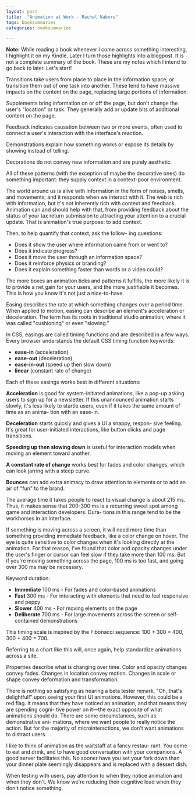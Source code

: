 ```yaml
---
layout: post
title:  "Animation at Work - Rachel Nabors"
tags: booksummaries
categories: booksummaries

---
```


**Note:** While reading a book whenever I come across something interesting, I highlight it on my Kindle. Later I turn those highlights into a blogpost. It is not a complete summary of the book. These are my notes which I intend to go back to later. Let's start!

Transitions take users from place to place in the information
space, or transition them out of one task into another. These
tend to have massive impacts on the content on the page,
replacing large portions of information.

Supplements bring information on or off the page, but don't
change the user's "location" or task. They generally add or
update bits of additional content on the page.

Feedback indicates causation between two or more events,
often used to connect a user's interaction with the interface's
reaction.

Demonstrations explain how something works or expose its
details by showing instead of telling.

Decorations do not convey new information and are
purely aesthetic.

All of these patterns (with the exception of maybe the
decorative ones) do something important: they supply context
in a context-poor environment.

The world around us is alive with information in the form
of noises, smells, and movements, and it responds when we
interact with it. The web is rich with information, but it's not
inherently rich with context and feedback. Animation can and
should help with that, from providing feedback about the status
of your tax return submission to attracting your attention to a
crucial update. That is animation's true purpose: to add context.

Then, to help quantify that context, ask the follow-
ing questions:
- Does it show the user where information came from or went to?
- Does it indicate progress?
- Does it move the user through an information space?
- Does it reinforce physics or branding?
- Does it explain something faster than words or a video could?

The more boxes an animation ticks and patterns it fulfills,
the more likely it is to provide a net gain for your users, and
the more justifiable it becomes. This is how you know it's not
just a nice-to-have.

Easing describes the rate at which something changes over a
period time. When applied to motion, easing can describe an
element's acceleration or deceleration. The term has its roots in
traditional studio animation, where it was called "cushioning"
or even "slowing."

In CSS, easings are called timing functions and are described in
a few ways. Every browser understands the default CSS timing
function keywords:
- **ease-in** (acceleration)
- **ease-out** (deceleration)
- **ease-in-out** (speed up then slow down)
- **linear** (constant rate of change)

Each of these easings works best in different situations:

**Acceleration** is good for system-initiated animations, like
a pop-up asking users to sign up for a newsletter. If this
unannounced animation starts slowly, it's less likely to startle
users, even if it takes the same amount of time as an anima-
tion with an ease-in.

**Deceleration** starts quickly and gives a UI a snappy, respon-
sive feeling. It's great for user-initiated interactions, like
button clicks and page transitions.

**Speeding up then slowing down** is useful for interaction
models when moving an element toward another.

**A constant rate of change** works best for fades and color
changes, which can look jarring with a steep curve.

**Bounces** can add extra animacy to draw attention to elements
or to add an air of "fun" to the brand.

The average time it takes people to react to visual change is
about 215 ms. Thus, it makes sense that 200-300 ms is a recurring sweet spot among game and interaction developers. Dura-
tions in this range tend to be the workhorses in an interface.

If something is moving across a screen, it will need more
time than something providing immediate feedback, like a color
change on hover. The eye is quite sensitive to color changes
when it's looking directly at the animation. For that reason, I've
found that color and opacity changes under the user's finger or
cursor can feel slow if they take more than 100 ms. But if you're
moving something across the page, 100 ms is too fast, and going
over 300 ms may be necessary.

Keyword duration:
- **Immediate** 100 ms - For fades and color-based animations
- **Fast** 300 ms - For interacting with elements that need to feel responsive and peppy
- **Slower** 400 ms - For moving elements on the page
- **Deliberate** 700 ms - For large movements across the screen or self-contained demonstrations

This timing scale is inspired by the Fibonacci sequence: 100 + 300 = 400, 300 + 400
= 700.

Referring to a chart like this will, once again, help standardize animations across a
site.

Properties describe what is changing over time. Color and
opacity changes convey fades. Changes in location convey
motion. Changes in scale or shape convey deformation and
transformation.

There is nothing so satisfying as hearing a beta tester remark,
"Oh, that's delightful!" upon seeing your first UI animations.
However, this could be a red flag. It means that they have
noticed an animation, and that means they are spending cogni-
tive power on it—the exact opposite of what animations should
do. There are some circumstances, such as demonstrative ani-
mations, where we want people to really notice the action. But
for the majority of microinteractions, we don't want animations
to distract users.

I like to think of animation as the waitstaff at a fancy restau-
rant. You come to eat and drink, and to have good conversation
with your companions. A good server facilitates this. No sooner
have you set your fork down than your dinner plate seemingly
disappears and is replaced with a dessert dish.

When testing with users, pay attention to when they notice
animation and when they don't. We know we're reducing their
cognitive load when they don't notice something.
